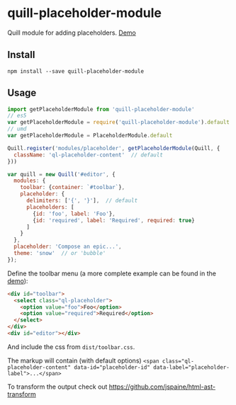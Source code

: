 # quill-placeholder-module
Quill module for adding placeholders. [Demo](https://codepen.io/jspaine/pen/MozyNp)
## Install
```
npm install --save quill-placeholder-module
```

## Usage
```js
import getPlaceholderModule from 'quill-placeholder-module'
// es5
var getPlaceholderModule = require('quill-placeholder-module').default
// umd
var getPlaceholderModule = PlaceholderModule.default

Quill.register('modules/placeholder', getPlaceholderModule(Quill, {
  className: 'ql-placeholder-content'  // default
}))

var quill = new Quill('#editor', {
  modules: {
    toolbar: {container: `#toolbar`},
    placeholder: {
      delimiters: ['{', '}'],  // default
      placeholders: [
        {id: 'foo', label: 'Foo'},
        {id: 'required', label: 'Required', required: true}
      ]
    }
  },
  placeholder: 'Compose an epic...',
  theme: 'snow'  // or 'bubble'
});
```
Define the toolbar menu (a more complete example can be found in the [demo](https://codepen.io/jspaine/pen/MozyNp)):
```html
<div id="toolbar">
  <select class="ql-placeholder">
    <option value="foo">Foo</option>
    <option value="required">Required</option>
  </select>
</div>
<div id="editor"></div>
```
And include the css from `dist/toolbar.css`.

The markup will contain (with default options) `<span class="ql-placeholder-content" data-id="placeholder-id" data-label="placeholder-label">...</span>`

To transform the output check out https://github.com/jspaine/html-ast-transform